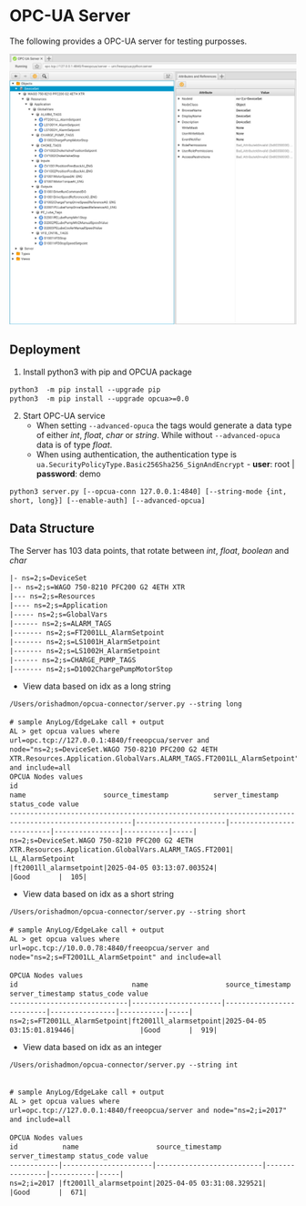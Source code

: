 # OPC-UA Server 
The following provides a OPC-UA server for testing purposses. 

![OPCUA Architecture](opcua_architecture.png)

## Deployment
1. Install python3 with pip and OPCUA package
```shell
python3  -m pip install --upgrade pip 
python3  -m pip install --upgrade opcua>=0.0
```

2. Start OPC-UA service
    * When setting `--advanced-opuca` the tags would generate a data type of either _int_, _float_, _char_ or _string_. 
    While without `--advanced-opuca` data is of type _float_.
    * When using authentication, the authentication type is `ua.SecurityPolicyType.Basic256Sha256_SignAndEncrypt`  - **user**: root | **password**: demo

```shell
python3 server.py [--opcua-conn 127.0.0.1:4840] [--string-mode {int, short, long}] [--enable-auth] [--advanced-opcua]
```

## Data Structure
The Server has 103 data points, that rotate between _int_, _float_, _boolean_ and _char_ 
```tree
|- ns=2;s=DeviceSet
|-- ns=2;s=WAGO 750-8210 PFC200 G2 4ETH XTR
|--- ns=2;s=Resources
|---- ns=2;s=Application
|----- ns=2;s=GlobalVars
|------ ns=2;s=ALARM_TAGS
|------- ns=2;s=FT2001LL_AlarmSetpoint
|------- ns=2;s=LS1001H_AlarmSetpoint
|------- ns=2;s=LS1002H_AlarmSetpoint
|------ ns=2;s=CHARGE_PUMP_TAGS
|------- ns=2;s=D1002ChargePumpMotorStop
```

* View data based on idx as a long string
```shell 
/Users/orishadmon/opcua-connector/server.py --string long

# sample AnyLog/EdgeLake call + output
AL > get opcua values where url=opc.tcp://127.0.0.1:4840/freeopcua/server and node="ns=2;s=DeviceSet.WAGO 750-8210 PFC200 G2 4ETH XTR.Resources.Application.GlobalVars.ALARM_TAGS.FT2001LL_AlarmSetpoint" and include=all
OPCUA Nodes values
id                                                                                                   name                   source_timestamp           server_timestamp status_code value 
----------------------------------------------------------------------------------------------------|----------------------|--------------------------|----------------|-----------|-----|
ns=2;s=DeviceSet.WAGO 750-8210 PFC200 G2 4ETH XTR.Resources.Application.GlobalVars.ALARM_TAGS.FT2001|
LL_AlarmSetpoint                                                                                    |ft2001ll_alarmsetpoint|2025-04-05 03:13:07.003524|                |Good       |  105|
```

* View data based on idx as a short string
```shell
/Users/orishadmon/opcua-connector/server.py --string short

# sample AnyLog/EdgeLake call + output
AL > get opcua values where url=opc.tcp://10.0.0.78:4840/freeopcua/server and node="ns=2;s=FT2001LL_AlarmSetpoint" and include=all

OPCUA Nodes values
id                            name                   source_timestamp           server_timestamp status_code value 
-----------------------------|----------------------|--------------------------|----------------|-----------|-----|
ns=2;s=FT2001LL_AlarmSetpoint|ft2001ll_alarmsetpoint|2025-04-05 03:15:01.819446|                |Good       |  919|
```

* View data based on idx as an integer
```shell
/Users/orishadmon/opcua-connector/server.py --string int 


# sample AnyLog/EdgeLake call + output
AL > get opcua values where url=opc.tcp://127.0.0.1:4840/freeopcua/server and node="ns=2;i=2017" and include=all

OPCUA Nodes values
id           name                   source_timestamp           server_timestamp status_code value 
------------|----------------------|--------------------------|----------------|-----------|-----|
ns=2;i=2017 |ft2001ll_alarmsetpoint|2025-04-05 03:31:08.329521|                |Good       |  671|
```
